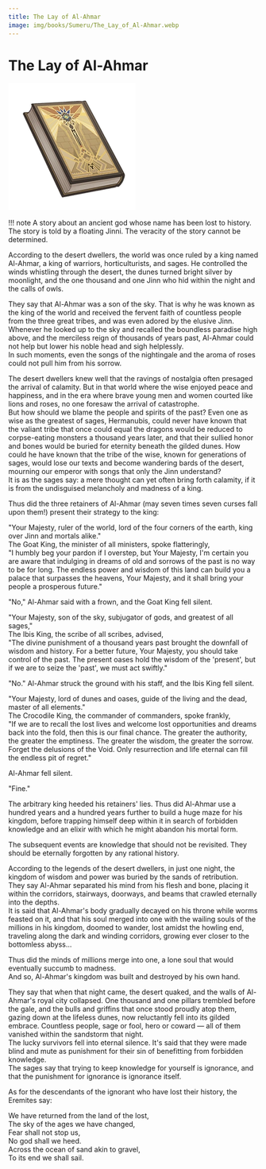 ```yaml
---
title: The Lay of Al-Ahmar
image: img/books/Sumeru/The_Lay_of_Al-Ahmar.webp
---
```


# The Lay of Al-Ahmar

![Book Image](../../img/books/Sumeru/The_Lay_of_Al-Ahmar.webp)

!!! note
    A story about an ancient god whose name has been lost to history. The story is told by a floating Jinni. The veracity of the story cannot be determined.
  
According to the desert dwellers, the world was once ruled by a king named Al-Ahmar, a king of warriors, horticulturists, and sages. He controlled the winds whistling through the desert, the dunes turned bright silver by moonlight, and the one thousand and one Jinn who hid within the night and the calls of owls.  
  
They say that Al-Ahmar was a son of the sky. That is why he was known as the king of the world and received the fervent faith of countless people from the three great tribes, and was even adored by the elusive Jinn. Whenever he looked up to the sky and recalled the boundless paradise high above, and the merciless reign of thousands of years past, Al-Ahmar could not help but lower his noble head and sigh helplessly.  
In such moments, even the songs of the nightingale and the aroma of roses could not pull him from his sorrow.  
  
The desert dwellers knew well that the ravings of nostalgia often presaged the arrival of calamity. But in that world where the wise enjoyed peace and happiness, and in the era where brave young men and women courted like lions and roses, no one foresaw the arrival of catastrophe.  
But how should we blame the people and spirits of the past? Even one as wise as the greatest of sages, Hermanubis, could never have known that the valiant tribe that once could equal the dragons would be reduced to corpse-eating monsters a thousand years later, and that their sullied honor and bones would be buried for eternity beneath the gilded dunes. How could he have known that the tribe of the wise, known for generations of sages, would lose our texts and become wandering bards of the desert, mourning our emperor with songs that only the Jinn understand?  
It is as the sages say: a mere thought can yet often bring forth calamity, if it is from the undisguised melancholy and madness of a king.  
  
Thus did the three retainers of Al-Ahmar (may seven times seven curses fall upon them!) present their strategy to the king:  
  
"Your Majesty, ruler of the world, lord of the four corners of the earth, king over Jinn and mortals alike."  
The Goat King, the minister of all ministers, spoke flatteringly,  
"I humbly beg your pardon if I overstep, but Your Majesty, I'm certain you are aware that indulging in dreams of old and sorrows of the past is no way to be for long. The endless power and wisdom of this land can build you a palace that surpasses the heavens, Your Majesty, and it shall bring your people a prosperous future."  
  
"No," Al-Ahmar said with a frown, and the Goat King fell silent.  
  
"Your Majesty, son of the sky, subjugator of gods, and greatest of all sages,"  
The Ibis King, the scribe of all scribes, advised,  
"The divine punishment of a thousand years past brought the downfall of wisdom and history. For a better future, Your Majesty, you should take control of the past. The present oases hold the wisdom of the 'present', but if we are to seize the 'past', we must act swiftly."  
  
"No." Al-Ahmar struck the ground with his staff, and the Ibis King fell silent.  
  
"Your Majesty, lord of dunes and oases, guide of the living and the dead, master of all elements."  
The Crocodile King, the commander of commanders, spoke frankly,  
"If we are to recall the lost lives and welcome lost opportunities and dreams back into the fold, then this is our final chance. The greater the authority, the greater the emptiness. The greater the wisdom, the greater the sorrow. Forget the delusions of the Void. Only resurrection and life eternal can fill the endless pit of regret."  
  
Al-Ahmar fell silent.  
  
"Fine."  
  
The arbitrary king heeded his retainers' lies. Thus did Al-Ahmar use a hundred years and a hundred years further to build a huge maze for his kingdom, before trapping himself deep within it in search of forbidden knowledge and an elixir with which he might abandon his mortal form.  
  
The subsequent events are knowledge that should not be revisited. They should be eternally forgotten by any rational history.  
  
According to the legends of the desert dwellers, in just one night, the kingdom of wisdom and power was buried by the sands of retribution.  
They say Al-Ahmar separated his mind from his flesh and bone, placing it within the corridors, stairways, doorways, and beams that crawled eternally into the depths.  
It is said that Al-Ahmar's body gradually decayed on his throne while worms feasted on it, and that his soul merged into one with the wailing souls of the millions in his kingdom, doomed to wander, lost amidst the howling end, traveling along the dark and winding corridors, growing ever closer to the bottomless abyss...  
  
Thus did the minds of millions merge into one, a lone soul that would eventually succumb to madness.  
And so, Al-Ahmar's kingdom was built and destroyed by his own hand.  
  
They say that when that night came, the desert quaked, and the walls of Al-Ahmar's royal city collapsed. One thousand and one pillars trembled before the gale, and the bulls and griffins that once stood proudly atop them, gazing down at the lifeless dunes, now reluctantly fell into its gilded embrace. Countless people, sage or fool, hero or coward — all of them vanished within the sandstorm that night.  
The lucky survivors fell into eternal silence. It's said that they were made blind and mute as punishment for their sin of benefitting from forbidden knowledge.  
The sages say that trying to keep knowledge for yourself is ignorance, and that the punishment for ignorance is ignorance itself.  
  
As for the descendants of the ignorant who have lost their history, the Eremites say:  
  
We have returned from the land of the lost,  
The sky of the ages we have changed,  
Fear shall not stop us,  
No god shall we heed.  
Across the ocean of sand akin to gravel,  
To its end we shall sail.